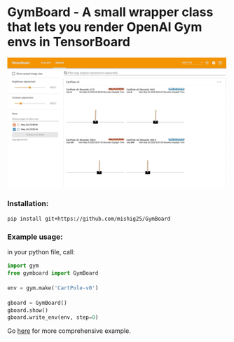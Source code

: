 # GymBoard - A small wrapper class that lets you render OpenAI Gym envs in TensorBoard
<img src="https://raw.githubusercontent.com/mishig25/GymBoard/master/viz.gif" style="width:500px;"/>

### Installation:
```bash
pip install git+https://github.com/mishig25/GymBoard
```

### Example usage:
in your python file, call:
```python
import gym
from gymboard import GymBoard

env = gym.make('CartPole-v0')

gboard = GymBoard()
gboard.show()
gboard.write_env(env, step=0)
```

Go [here](https://github.com/mishig25/GymBoard/blob/master/tutorial.ipynb) for more comprehensive example.
